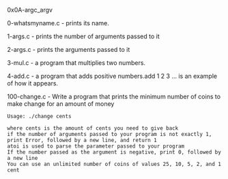 0x0A-argc_argv

0-whatsmyname.c - prints its name.

1-args.c - prints the number of arguments passed to it

2-args.c - prints the arguments passed to it

3-mul.c - a program that multiplies two numbers.

4-add.c - a program that adds positive numbers.add 1 2 3 ... is an example of how it appears.

100-change.c - Write a program that prints the minimum number of coins to make change for an amount of money

    Usage: ./change cents

    where cents is the amount of cents you need to give back
    if the number of arguments passed to your program is not exactly 1, print Error, followed by a new line, and return 1
    atoi is used to parse the parameter passed to your program
    If the number passed as the argument is negative, print 0, followed by a new line
    You can use an unlimited number of coins of values 25, 10, 5, 2, and 1 cent
